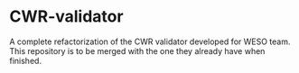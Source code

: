 CWR-validator
=============

A complete refactorization of the CWR validator developed for WESO team. This repository is to be merged with the one they already have when finished.
